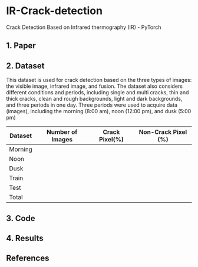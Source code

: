 # IR-Crack-detection
Crack Detection Based on Infrared thermography (IR) - PyTorch

## 1. Paper

## 2. Dataset
This dataset is used for crack detection based on the three types of images: the visible image, infrared image, and fusion.
The dataset also considers different conditions and periods, including single and multi cracks, thin and thick cracks, clean and rough backgrounds, light and dark backgrounds, and three periods in one day.
Three periods were used to acquire data (images), including the morning (8:00 am), noon (12:00 pm), and dusk (5:00 pm)

| Dataset |Number of Images | Crack Pixel(%) | Non-Crack Pixel (%)|
|---|---|---|---|
| Morning |
| Noon |
| Dusk |
| Train |
| Test |
| Total |





## 3. Code



## 4. Results





## References
